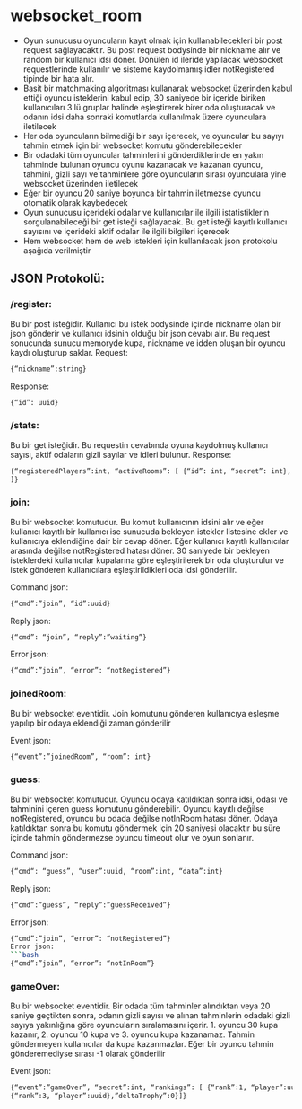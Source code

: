 # websocket_room

- Oyun sunucusu oyuncuların kayıt olmak için kullanabilecekleri bir post request sağlayacaktır. Bu post request bodysinde bir nickname alır ve random bir kullanıcı idsi döner. Dönülen id ileride yapılacak websocket requestlerinde kullanılır ve sisteme kaydolmamış idler notRegistered tipinde bir hata alır.
- Basit bir matchmaking algoritması kullanarak websocket üzerinden kabul ettiği oyuncu isteklerini kabul edip, 30 saniyede bir içeride biriken kullanıcıları 3 lü gruplar halinde eşleştirerek birer oda oluşturacak ve odanın idsi daha sonraki komutlarda kullanılmak üzere oyunculara iletilecek
- Her oda oyuncuların bilmediği bir sayı içerecek, ve oyuncular bu sayıyı tahmin etmek için bir websocket komutu gönderebilecekler
- Bir odadaki tüm oyuncular tahminlerini gönderdiklerinde en yakın tahminde bulunan oyuncu oyunu kazanacak ve kazanan oyuncu, tahmini, gizli sayı ve tahminlere göre oyuncuların sırası oyunculara yine websocket üzerinden iletilecek
- Eğer bir oyuncu 20 saniye boyunca bir tahmin iletmezse oyuncu otomatik olarak kaybedecek
- Oyun sunucusu içerideki odalar ve kullanıcılar ile ilgili istatistiklerin sorgulanabileceği bir get isteği sağlayacak. Bu get isteği kayıtlı kullanıcı sayısını ve içerideki aktif odalar ile ilgili bilgileri içerecek
- Hem websocket hem de web istekleri için kullanılacak json protokolu aşağıda verilmiştir

  
## JSON Protokolü:
### /register: 
Bu bir post isteğidir. Kullanıcı bu istek bodysinde içinde nickname olan bir json gönderir ve kullanıcı idsinin olduğu bir json cevabı alır. Bu request sonucunda sunucu memoryde kupa, nickname ve idden oluşan bir oyuncu kaydı oluşturup saklar.
Request: 
```bash
{“nickname”:string}
```
Response:
```bash
{“id”: uuid}
```

### /stats: 
Bu bir get isteğidir. Bu requestin cevabında oyuna kaydolmuş kullanıcı sayısı, aktif odaların gizli sayılar ve idleri bulunur.
Response: 
```bash
{“registeredPlayers”:int, “activeRooms”: [ {“id”: int, “secret”: int}, ....
]}
```
### join: 
Bu bir websocket komutudur. Bu komut kullanıcının idsini alır ve eğer kullanıcı kayıtlı bir kullanıcı ise sunucuda bekleyen istekler listesine ekler ve kullanıcıya eklendiğine dair bir cevap döner. Eğer kullanıcı kayıtlı kullanıcılar arasında değilse notRegistered hatası döner. 30 saniyede bir bekleyen isteklerdeki kullanıcılar kupalarına göre eşleştirilerek bir oda oluşturulur ve istek gönderen kullanıcılara eşleştirildikleri oda idsi gönderilir.

Command json:
```bash
{“cmd”:”join”, “id”:uuid} 
```
Reply json: 
```bash
{“cmd”: “join”, “reply”:”waiting”}
```
Error json: 
```bash
{“cmd”:”join”, “error”: “notRegistered”}
```
### joinedRoom: 
Bu bir websocket eventidir. Join komutunu gönderen kullanıcıya eşleşme yapılıp bir odaya eklendiği zaman gönderilir

Event json: 
```bash
{“event”:”joinedRoom”, “room”: int}
```

### guess: 
Bu bir websocket komutudur. Oyuncu odaya katıldıktan sonra idsi, odası ve tahminini içeren guess komutunu gönderebilir. Oyuncu kayıtlı değilse notRegistered, oyuncu bu odada değilse notInRoom hatası döner. Odaya katıldıktan sonra bu komutu göndermek için 20 saniyesi olacaktır bu süre içinde tahmin göndermezse oyuncu timeout olur ve oyun sonlanır.

Command json: 
```bash
{“cmd“: “guess”, “user”:uuid, “room”:int, “data”:int} 
```
Reply json: 
```bash
{“cmd”:”guess”, “reply”:”guessReceived”}
```
Error json: 
```bash
{“cmd”:”join”, “error”: “notRegistered”}
Error json: 
```bash
{“cmd”:”join”, “error”: “notInRoom”}
```
### gameOver:
Bu bir websocket eventidir. Bir odada tüm tahminler alındıktan veya 20 saniye geçtikten sonra, odanın gizli sayısı ve alınan tahminlerin odadaki gizli sayıya yakınlığına göre oyuncuların sıralamasını içerir. 1. oyuncu 30 kupa kazanır, 2. oyuncu 10 kupa ve 3. oyuncu kupa kazanamaz. Tahmin göndermeyen kullanıcılar da kupa kazanmazlar. Eğer bir oyuncu tahmin gönderemediyse sırası -1 olarak gönderilir

Event json: 
```bash
{“event”:”gameOver”, “secret”:int, “rankings”: [ {“rank”:1, “player”:uuid, “guess”:int, “deltaTrophy”:30}, {“rank”:2, “player”:uuid},”deltaTrophy”:20},
{“rank”:3, “player”:uuid},”deltaTrophy”:0}]}
```
